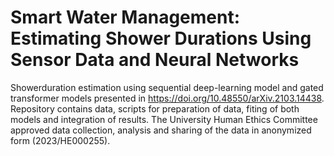 # Smart Water Management: Estimating Shower Durations Using Sensor Data and Neural Networks
Showerduration estimation using sequential deep-learning model and gated transformer models presented in https://doi.org/10.48550/arXiv.2103.14438. Repository contains data, scripts for preparation of data, fiting of both models and integration of results. The University Human Ethics Committee approved data collection, analysis and sharing of the data in anonymized form (2023/HE000255).
